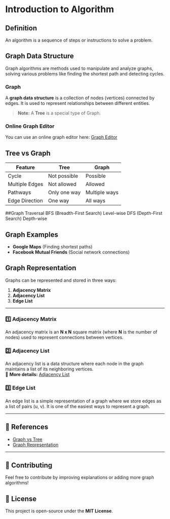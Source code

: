 # Introduction to Algorithm

## Definition  
An algorithm is a sequence of steps or instructions to solve a problem.

## Graph Data Structure  
Graph algorithms are methods used to manipulate and analyze graphs, solving various problems like finding the shortest path and detecting cycles.

### Graph  
A **graph data structure** is a collection of nodes (vertices) connected by edges. It is used to represent relationships between different entities.

> **Note:** A **Tree** is a special type of Graph.

### Online Graph Editor  
You can use an online graph editor here: [Graph Editor](https://csacademy.com/app/graph_editor/)

## Tree vs Graph  
| Feature      | Tree | Graph |
|-------------|------|-------|
| Cycle       | Not possible | Possible |
| Multiple Edges | Not allowed | Allowed |
| Pathways   | Only one way | Multiple ways |
| Edge Direction | One way | All ways |

##Graph Traversal
BFS (Breadth-First Search) Level-wise
DFS (Depth-First Search) Depth-wise  

## Graph Examples  
- **Google Maps** (Finding shortest paths)  
- **Facebook Mutual Friends** (Social network connections)

## Graph Representation  
Graphs can be represented and stored in three ways:  
1. **Adjacency Matrix**  
2. **Adjacency List**  
3. **Edge List**  

---

### 1️⃣ Adjacency Matrix  
An adjacency matrix is an **N x N** square matrix (where **N** is the number of nodes) used to represent connections between vertices.

### 2️⃣ Adjacency List  
An adjacency list is a data structure where each node in the graph maintains a list of its neighboring vertices.  
📌 **More details:** [Adjacency List](https://www.geeksforgeeks.org/graph-and-its-representations/)

### 3️⃣ Edge List  
An edge list is a simple representation of a graph where we store edges as a list of pairs (u, v). It is one of the easiest ways to represent a graph.

---

## 📌 References  
- [Graph vs Tree](https://www.geeksforgeeks.org/difference-between-graph-and-tree/)
- [Graph Representation](https://www.geeksforgeeks.org/graph-and-its-representations/)

---

## 🚀 Contributing  
Feel free to contribute by improving explanations or adding more graph algorithms!

## 📜 License  
This project is open-source under the **MIT License**.

